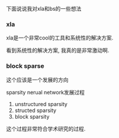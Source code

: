 下面说说我对xla和bs的一些想法

### xla

xla是一个非常cool的工具和系统性的解决方案.

看到系统性的解决方案, 我真的是非常激动啊.


### block sparse

这个应该是一个发展的方向

sparsity nerual network发展过程
1. unstructured sparsity
2. structed sparsity
3. block sparsity

这个过程非常符合学术研究的过程.

